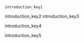 ```ngMeta
introduction_key1
```

introduction_key2
introduction_key3


introduction_key4


introduction_key5
